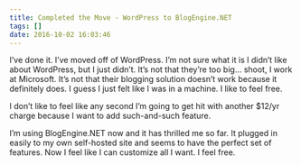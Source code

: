 ```yaml
---
title: Completed the Move - WordPress to BlogEngine.NET
tags: []
date: 2016-10-02 16:03:46
---
```


I&rsquo;ve done it. I&rsquo;ve moved off of WordPress. I&rsquo;m not sure what it is I didn&rsquo;t like about WordPress, but I just didn&rsquo;t. It&rsquo;s not that they&rsquo;re too big&hellip; shoot, I work at Microsoft. It&rsquo;s not that their blogging solution doesn&rsquo;t work because it definitely does. I guess I just felt like I was in a machine. I like to feel free.

I don&rsquo;t like to feel like any second I&rsquo;m going to get hit with another $12/yr charge because I want to add such-and-such feature.

I&rsquo;m using BlogEngine.NET now and it has thrilled me so far. It plugged in easily to my own self-hosted site and seems to have the perfect set of features. Now I feel like I can customize all I want. I feel free.